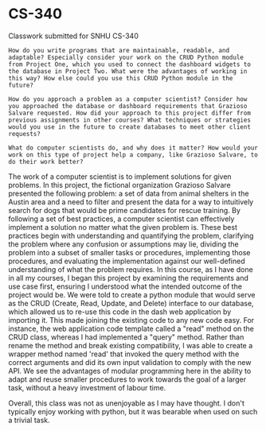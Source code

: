 # CS-340
Classwork submitted for SNHU CS-340

```
How do you write programs that are maintainable, readable, and adaptable? Especially consider your work on the CRUD Python module from Project One, which you used to connect the dashboard widgets to the database in Project Two. What were the advantages of working in this way? How else could you use this CRUD Python module in the future?

How do you approach a problem as a computer scientist? Consider how you approached the database or dashboard requirements that Grazioso Salvare requested. How did your approach to this project differ from previous assignments in other courses? What techniques or strategies would you use in the future to create databases to meet other client requests?

What do computer scientists do, and why does it matter? How would your work on this type of project help a company, like Grazioso Salvare, to do their work better?
```
  The work of a computer scientist is to implement solutions for given problems. In this project, the fictional organization Grazioso Salvare presented the following problem: a set of data from animal shelters in the Austin area and a need to filter and present the data for a way to intuitively search for dogs that would be prime candidates for rescue training. By following a set of best practices, a computer scientist can effectively implement a solution no matter what the given problem is. These best practices begin with understanding and quantifying the problem, clarifying the problem where any confusion or assumptions may lie, dividing the problem into a subset of smaller tasks or procedures, implementing those procedures, and evaluating the implementation against our well-defined understanding of what the problem requires. 
  In this course, as I have done in all my courses, I began this project by examining the requirements and use case first, ensuring I understood what the intended outcome of the project would be. We were told to create a python module that would serve as the CRUD (Create, Read, Update, and Delete) interface to our database, which allowed us to re-use this code in the dash web application by importing it. This made joining the existing code to any new code easy. For instance, the web application code template called a "read" method on the CRUD class, whereas I had implemented a "query" method. Rather than rename the method and break existing compatibility, I was able to create a wrapper method named 'read' that invoked the query method with the correct arguments and did its own input validation to comply with the new API. We see the advantages of modular programming here in the ability to adapt and reuse smaller procedures to work towards the goal of a larger task, without a heavy investment of labour time. 

  Overall, this class was not as unenjoyable as I may have thought. I don't typically enjoy working with python, but it was bearable when used on such a trivial task.
